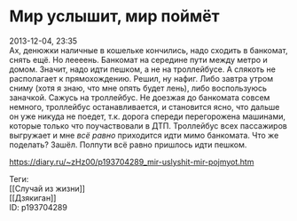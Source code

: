 Мир услышит, мир поймёт
========================

   
 2013-12-04, 23:35   
  Ах, денюжки наличные в кошельке кончились, надо сходить в банкомат, снять ещё. Но леееень. Банкомат на середине пути между метро и домом. Значит, надо идти пешком, а не на троллейбусе. А слякоть не располагает к прямохождению. Решил, ну нафиг. Либо завтра утром сниму (хотя я знаю, что мне опять будет лень), либо воспользуюсь заначкой. Сажусь на троллейбус. Не доезжая до банкомата совсем немного, троллейбус останавливается, и становится ясно, что дальше он уже никуда не поедет, т.к. дорога спереди перегорожена машинами, которые только что поучаствовали в ДТП. Троллейбус всех пассажиров выгружает и мне  *всё равно*  приходится идти мимо банкомата. Что же поделать? Зашёл. Полпути всё равно пришлось идти пешком.   
    
 <https://diary.ru/~zHz00/p193704289_mir-uslyshit-mir-pojmyot.htm>   
   
 Теги:   
 [[Случай из жизни]]   
 [[Дзякиган]]   
 ID: p193704289
